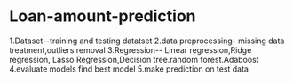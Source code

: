 # Loan-amount-prediction
1.Dataset--training and testing datatset
2.data preprocessing- missing data treatment,outliers removal
3.Regression-- Linear regression,Ridge regression, Lasso Regression,Decision tree.random forest.Adaboost
4.evaluate models find best model
5.make prediction on test data
